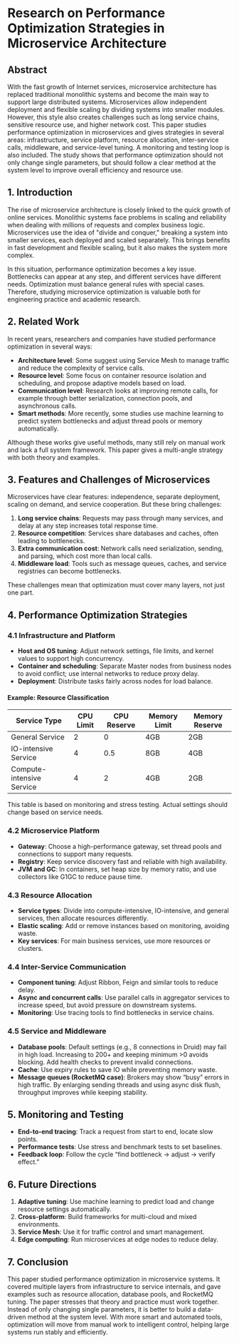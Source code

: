# Research on Performance Optimization Strategies in Microservice Architecture  

## Abstract  
With the fast growth of Internet services, microservice architecture has replaced traditional monolithic systems and become the main way to support large distributed systems. Microservices allow independent deployment and flexible scaling by dividing systems into smaller modules. However, this style also creates challenges such as long service chains, sensitive resource use, and higher network cost. This paper studies performance optimization in microservices and gives strategies in several areas: infrastructure, service platform, resource allocation, inter-service calls, middleware, and service-level tuning. A monitoring and testing loop is also included. The study shows that performance optimization should not only change single parameters, but should follow a clear method at the system level to improve overall efficiency and resource use.  

## 1. Introduction  
The rise of microservice architecture is closely linked to the quick growth of online services. Monolithic systems face problems in scaling and reliability when dealing with millions of requests and complex business logic. Microservices use the idea of "divide and conquer," breaking a system into smaller services, each deployed and scaled separately. This brings benefits in fast development and flexible scaling, but it also makes the system more complex.  

In this situation, performance optimization becomes a key issue. Bottlenecks can appear at any step, and different services have different needs. Optimization must balance general rules with special cases. Therefore, studying microservice optimization is valuable both for engineering practice and academic research.  

## 2. Related Work  
In recent years, researchers and companies have studied performance optimization in several ways:  

- **Architecture level**: Some suggest using Service Mesh to manage traffic and reduce the complexity of service calls.  
- **Resource level**: Some focus on container resource isolation and scheduling, and propose adaptive models based on load.  
- **Communication level**: Research looks at improving remote calls, for example through better serialization, connection pools, and asynchronous calls.  
- **Smart methods**: More recently, some studies use machine learning to predict system bottlenecks and adjust thread pools or memory automatically.  

Although these works give useful methods, many still rely on manual work and lack a full system framework. This paper gives a multi-angle strategy with both theory and examples.  

## 3. Features and Challenges of Microservices  
Microservices have clear features: independence, separate deployment, scaling on demand, and service cooperation. But these bring challenges:  

1. **Long service chains**: Requests may pass through many services, and delay at any step increases total response time.  
2. **Resource competition**: Services share databases and caches, often leading to bottlenecks.  
3. **Extra communication cost**: Network calls need serialization, sending, and parsing, which cost more than local calls.  
4. **Middleware load**: Tools such as message queues, caches, and service registries can become bottlenecks.  

These challenges mean that optimization must cover many layers, not just one part.  

## 4. Performance Optimization Strategies  

### 4.1 Infrastructure and Platform  
- **Host and OS tuning**: Adjust network settings, file limits, and kernel values to support high concurrency.  
- **Container and scheduling**: Separate Master nodes from business nodes to avoid conflict; use internal networks to reduce proxy delay.  
- **Deployment**: Distribute tasks fairly across nodes for load balance.  

#### Example: Resource Classification  
| Service Type             | CPU Limit | CPU Reserve | Memory Limit | Memory Reserve |  
|---------------------------|-----------|-------------|--------------|----------------|  
| General Service           | 2         | 0           | 4GB          | 2GB            |  
| IO-intensive Service      | 4         | 0.5         | 8GB          | 4GB            |  
| Compute-intensive Service | 4         | 2           | 4GB          | 2GB            |  

This table is based on monitoring and stress testing. Actual settings should change based on service needs.  

### 4.2 Microservice Platform  
- **Gateway**: Choose a high-performance gateway, set thread pools and connections to support many requests.  
- **Registry**: Keep service discovery fast and reliable with high availability.  
- **JVM and GC**: In containers, set heap size by memory ratio, and use collectors like G1GC to reduce pause time.  

### 4.3 Resource Allocation  
- **Service types**: Divide into compute-intensive, IO-intensive, and general services, then allocate resources differently.  
- **Elastic scaling**: Add or remove instances based on monitoring, avoiding waste.  
- **Key services**: For main business services, use more resources or clusters.  

### 4.4 Inter-Service Communication  
- **Component tuning**: Adjust Ribbon, Feign and similar tools to reduce delay.  
- **Async and concurrent calls**: Use parallel calls in aggregator services to increase speed, but avoid pressure on downstream systems.  
- **Monitoring**: Use tracing tools to find bottlenecks in service chains.  

### 4.5 Service and Middleware  
- **Database pools**: Default settings (e.g., 8 connections in Druid) may fail in high load. Increasing to 200+ and keeping minimum >0 avoids blocking. Add health checks to prevent invalid connections.  
- **Cache**: Use expiry rules to save IO while preventing memory waste.  
- **Message queues (RocketMQ case)**: Brokers may show “busy” errors in high traffic. By enlarging sending threads and using async disk flush, throughput improves while keeping stability.  

## 5. Monitoring and Testing  
- **End-to-end tracing**: Track a request from start to end, locate slow points.  
- **Performance tests**: Use stress and benchmark tests to set baselines.  
- **Feedback loop**: Follow the cycle “find bottleneck → adjust → verify effect.”  

## 6. Future Directions  
1. **Adaptive tuning**: Use machine learning to predict load and change resource settings automatically.  
2. **Cross-platform**: Build frameworks for multi-cloud and mixed environments.  
3. **Service Mesh**: Use it for traffic control and smart management.  
4. **Edge computing**: Run microservices at edge nodes to reduce delay.  

## 7. Conclusion  
This paper studied performance optimization in microservice systems. It covered multiple layers from infrastructure to service internals, and gave examples such as resource allocation, database pools, and RocketMQ tuning. The paper stresses that theory and practice must work together. Instead of only changing single parameters, it is better to build a data-driven method at the system level. With more smart and automated tools, optimization will move from manual work to intelligent control, helping large systems run stably and efficiently.  
